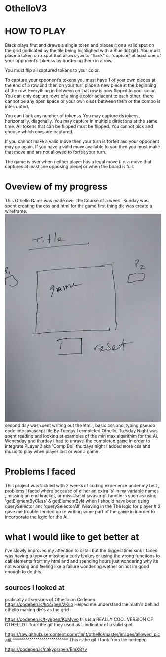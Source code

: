 # OthelloV3

# HOW TO PLAY 

Black plays first and draws a single token and places it on a valid spot on the grid (indicated by the tile being highlighed with a Blue dot gif). You must place a token on a spot that allows you to “flank” or “capture” at least one of your opponent’s tokenss by bordering them in a row.

You must flip all captured tokens to your color.

To capture your opponent’s tokens you must have 1 of your own pieces at the end of a row and then on your turn place a new piece at the beginning of the row. Everything in between on that row is now flipped to your color. You can only capture rows of a single color adjacent to each other; there cannot be any open space or your own discs between them or the combo is interrupted.

You can flank any number of tokenss. You may capture ds tokens, horizontally, diagonally. You may capture in multiple directions at the same time. All tokens that can be flipped must be flipped. You cannot pick and choose which ones are captured.

If you cannot make a valid move then your turn is forfeit and your opponent may go again. If you have a valid move available to you then you must make that move and are not allowed to forfeit your turn.



The game is over when neither player has a legal move (i.e. a move that captures at least one opposing piece) or when the board is full.


# Oveview of my progress
This Othello Game was made over the Course of a week .
Sunday was spent creating the css and html for the game 
first thing did was create a wireframe.
![alt text](img/wireframe.jpg)
 second day  was spent writing out the html , basic css and ,typing  pseudo code  into javascript file
   By Tueday I completed  Othello, Tuesday Night was spent reading and looking at examples of  the min max algorithim  for the Ai,  Wenesday and thurday  I had to unravel the completed game in order to integrate PLayer 2 aka 'Comp Boi'
                thurdays night I added more css and  music to play when player lost  or won a game.


# Problems I faced
   This project was tackled with 2 weeks of coding experience  under my belt , problems I faced where because of either an extra 's' in my variable names , missing an end bracket, or missUse of  javascript functions  such as 
using 'getElementByClass' & getElementById when I should have been using querySelector and 'querySelectorAll' 
      Weaving in the  The logic for player # 2  gave me trouble  I ended up  re writing  some part of the game in inorder to incorporate the logic  for the Ai. 




# what I would like to get better at 

i've slowly improved my attention to detail but the biggest time sink I faced was  having a typo or missing a curly brakes or using the wrong functions to call elements from my html and and spending hours just wondering why its not working and feeling like a  failure wondering wether on not im good enough to do this.
## sources I looked at
pratically all versions of Othello on Codepen
https://codepen.io/k44/pen/zKiIo
 Helped me  understand the math's behind othello
 making div's as the grid

 https://codepen.io/t-yi/pen/KoMyvo
 this is a REALLY COOL VERSION OF OTHELLO 
 I Took the gif they used as a indicator of a valid spot

 https://raw.githubusercontent.com/t1m1t/othello/master/images/allowed_pic.gif
^^^^^^^^^^^^^^^^^^^^^^^^^^^
 This is the gif  i took from the codepen  


https://codepen.io/nakyos/pen/EmXBYv

